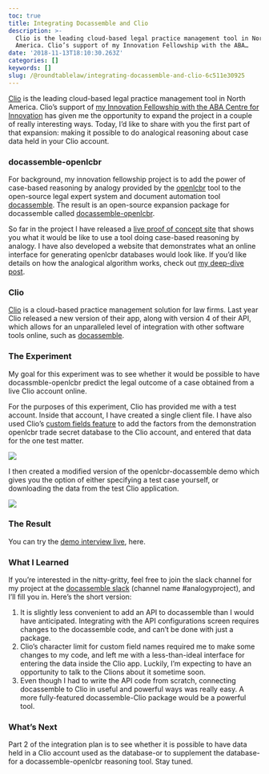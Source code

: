 ```yaml
---
toc: true
title: Integrating Docassemble and Clio
description: >-
  Clio is the leading cloud-based legal practice management tool in North
  America. Clio’s support of my Innovation Fellowship with the ABA…
date: '2018-11-13T18:10:30.263Z'
categories: []
keywords: []
slug: /@roundtablelaw/integrating-docassemble-and-clio-6c511e30925
---
```


[Clio](http://www.clio.com) is the leading cloud-based legal practice management tool in North America. Clio’s support of [my Innovation Fellowship with the ABA Centre for Innovation](https://medium.com/@jason_90344/why-i-study-old-artificial-intelligence-in-law-d0abf23e42aa) has given me the opportunity to expand the project in a couple of really interesting ways. Today, I’d like to share with you the first part of that expansion: making it possible to do analogical reasoning about case data held in your Clio account.

### docassemble-openlcbr

For background, my innovation fellowship project is to add the power of case-based reasoning by analogy provided by the [openlcbr](https://github.com/mgrabmair/openlcbr) tool to the open-source legal expert system and document automation tool [docassemble](https://docassemble.org). The result is an open-source expansion package for docassemble called [docassemble-openlcbr](https://github.com/Gauntlet173/docassemble-openlcbr).

So far in the project I have released a [live proof of concept site](https://medium.com/@jason_90344/legal-expert-systems-just-got-smarter-e7e12b75e872) that shows you what it would be like to use a tool doing case-based reasoning by analogy. I have also developed a website that demonstrates what an online interface for generating openlcbr databases would look like. If you’d like details on how the analogical algorithm works, check out [my deep-dive post](https://medium.com/@jason_90344/automating-case-based-reasoning-by-analogy-a-deep-dive-a1b015f234dd).

### Clio

[Clio](http://www.clio.com) is a cloud-based practice management solution for law firms. Last year Clio released a new version of their app, along with version 4 of their API, which allows for an unparalleled level of integration with other software tools online, such as [docassemble](https://docassemble.org).

### The Experiment

My goal for this experiment was to see whether it would be possible to have docassmble-openlcbr predict the legal outcome of a case obtained from a live Clio account online.

For the purposes of this experiment, Clio has provided me with a test account. Inside that account, I have created a single client file. I have also used Clio’s [custom fields feature](https://support.clio.com/hc/en-us/categories/200962417-Custom-Fields) to add the factors from the demonstration openlcbr trade secret database to the Clio account, and entered that data for the one test matter.

![](/1__QB49l__cFfnx2SWSqO__Zgrg.png)

I then created a modified version of the openlcbr-docassemble demo which gives you the option of either specifying a test case yourself, or downloading the data from the test Clio application.

![](/1__zuQ02MYh8SKCMNevHa__0TA.png)

### The Result

You can try the [demo interview live](https://testda.roundtablelaw.ca/interview?i=docassemble.clio%3Adata%2Fquestions%2Fclio_openlcbr_demo.yml), here.

### What I Learned

If you’re interested in the nitty-gritty, feel free to join the slack channel for my project at the [docassemble slack](https://docassemble.slack.com/) (channel name #analogyproject), and I’ll fill you in. Here’s the short version:

1.  It is slightly less convenient to add an API to docassemble than I would have anticipated. Integrating with the API configurations screen requires changes to the docassemble code, and can’t be done with just a package.
2.  Clio’s character limit for custom field names required me to make some changes to my code, and left me with a less-than-ideal interface for entering the data inside the Clio app. Luckily, I’m expecting to have an opportunity to talk to the Clions about it sometime soon.
3.  Even though I had to write the API code from scratch, connecting docassemble to Clio in useful and powerful ways was really easy. A more fully-featured docassemble-Clio package would be a powerful tool.

### What’s Next

Part 2 of the integration plan is to see whether it is possible to have data held in a Clio account used as the database-or to supplement the database-for a docassemble-openlcbr reasoning tool. Stay tuned.